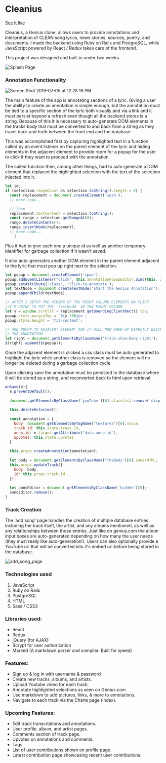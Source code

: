 # Cleanius

[See it live](https://barwinism.herokuapp.com/#/)

Cleanius, a Genius clone, allows users to provide annotations and 
interpretation of CLEAN song lyrics, news stories, sources, poetry, and documents.
I made the backend using Ruby on Rails and PostgreSQL, while JavaScript powered by 
React / Redux takes care of the frontend.

This project was designed and built in under two weeks.

![Splash Page](https://user-images.githubusercontent.com/48269593/63730122-81e81700-c82f-11e9-8a70-885ca7a6da87.png)


### Annotation Functionality

![Screen Shot 2019-07-05 at 12 28 19 PM](https://user-images.githubusercontent.com/48269593/60737480-8cb5b800-9f20-11e9-95e1-2403d35ccc72.png)


The main feature of the app is annotating sections of a lyric. Giving a user 
the ability to create an annotation is simple enough, but the annotation
must be tied to a specific section of the lyric both visually and via a link
and it must persist beyond a refresh even though all the backend stores is a
string. Because of this it is necessary to auto-generate DOM elements in the 
tracks body that must be converted to and back from a string as they travel
back and forth between the front end and the database.

This was accomplished first by capturing highlighted text in a function called 
by an event listener on the parent element of the lyric and hiding elements
in the adjacent element to provide room for a popup for the user to click if 
they want to proceed with the annotation.

The called function then, among other things, had to auto-generate a DOM element
that replaced the highlighted selection with the text of the selection injected 
into it.  

```javascript
let id;
if (selection.rangeCount && selection.toString().length > 0) {
  const replacement = document.createElement('span');
  // more code...

  // then
  replacement.textContent = selection.toString();
  const range = selection.getRangeAt(0);
  range.deleteContents();
  range.insertNode(replacement);
  // more code...
    }
```

Plus it had to give each one a unique id as well as another temporary identifier
for garbage collection if it wasn't saved.

It also auto-generates another DOM element in the parent element adjacent to 
the lyric that must pop up right next to the selection.

```javascript
let popup = document.createElement('span');
popup.addEventListener("click", this.annotationPopupEditor.bind(this, id));
popup.setAttribute('class', 'click-to-annotate');
let textNode = document.createTextNode("Start the Genius Annotation");
popup.appendChild(textNode);

// AFTER I SETUP THE HIDING OF THE RIGHT COLUMN ELEMENTS ON CLICK 
//I'M GOING TO PUT THE 'textNode' IN THE RIGHT COLUMN
let y = window.scrollY + replacement.getBoundingClientRect().top;
popup.style.marginTop = `${y-380}px`;
popup.style.height = 'fit-content';

// ADD POPUP TO ADJACENT ELEMENT AND IT WILL NOW SHOW UP DIRECTLY BESIDE
// THE ANNOTATION
let right = document.getElementsByClassName('track-show-body-right');
$(right).append($(popup));
```

Once the adjacent element is clicked a css class must be auto generated to highlight the
lyric while another class is removed so the element will no longer be deleted
during a garbage collection cycle.

Upon clicking save the annotation must be persisted to the database
where it will be stored as a string, and reconverted back to html upon retrieval.  

```javascript
onSave(e){
  e.preventDefault();
  
  document.getElementsByClassName('youTube')[0].classList.remove('display-none');
  
  this.deleteSelected();
  
  const annotation = {
    body: document.getElementsByTagName("textarea")[0].value,
    track_id: this.state.track_id,
    anno_id: e.target.getAttribute("data-anno-id"),
    upvotes: this.state.upvotes
  }
  
  this.props.createAnnotation(annotation);
  
  let body = document.getElementsByClassName("theBody")[0].innerHTML;
  this.props.updateTrack({
    body: body,
    id: this.props.track.id
  });
  
  let annoEditor = document.getElementsByClassName('hidden')[0];
  annoEditor.remove();
}
```


### Track Creation

The 'add song' page handles the creation of multiple database entries including the track itself, the artist, and any albums mentioned, as well as any relationships between those entries. Just like on genius.com the album input boxes are auto-generated depending on how many the user needs (they must really like auto-generation!). Users can also optionally provide a YouTube url that will be converted into it's embed url before being stored in the database. 

![add_song_page](https://user-images.githubusercontent.com/48269593/63220500-8422e500-c14e-11e9-8f27-1fb603fc074a.png)

### Technologies used
 1.	JavaScript
 2.	Ruby on Rails
 3.	PostgreSQL
 4.	HTML
 5.	Sass / CSS3

### Libraries used:

* React
* Redux
* jQuery (for AJAX)
* Bcrypt for user authorization
* Marked (A markdown parser and compiler. Built for speed)

### Features:

* Sign up & log in with username & password
* Create new tracks, albums, and artists.
* Upload Youtube video for each track.
* Annotate highlighted selections as seen on Genius.com
* Use markdown to udd pictures, links, & more to annotations.
* Navigate to each track via the Charts page (index).

### Upcoming Features:

* Edit track transcriptions and annotations.
* User profile, album, and artist pages.
* Comments section of track page.
* Upvotes on annotations and comments.
* Tags
* List of user contributions shown on profile page.
* Latest contribution page showcasing recent user contributions.
